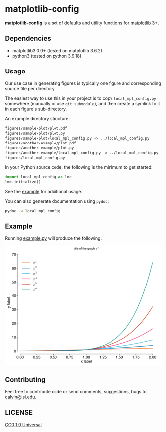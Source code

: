 # matplotlib-config

**matplotlib-config** is a set of defaults and utility functions for
[matplotlib 3+](https://www.matplotlib.org).

## Dependencies

* matplotlib3.0.0+ (tested on matplotlib 3.6.2)
* python3 (tested on python 3.9.18)

## Usage

Our use case in generating figures is typically one figure and
corresponding source file per directory.

The easiest way to use this in your project is to copy
`local_mpl_config.py` somewhere (manually or use `git submodule`), and
then create a symlink to it in each figure's sub-directory.

An example directory structure:

```
figures/sample-plot/plot.pdf
figures/sample-plot/plot.py
figures/sample-plot/local_mpl_config.py -> ../local_mpl_config.py
figures/another-example/plot.pdf
figures/another-example/plot.py
figures/another-example/local_mpl_config.py -> ../local_mpl_config.py
figures/local_mpl_config.py
```

In your Python source code, the following is the minimum to get started:

```python
import local_mpl_config as lmc
lmc.initialize()
```

See the [example](#example) for additional usage.

You can also generate documentation using `pydoc`:

```bash
pydoc -w local_mpl_config
```

## Example

Running [example.py](example.py) will produce the following:

![sample graph with a few drawn lines](example.png)

## Contributing

Feel free to contribute code or send comments, suggestions, bugs to
calvin@isi.edu.

## LICENSE

[CC0 1.0 Universal](./LICENSE)

